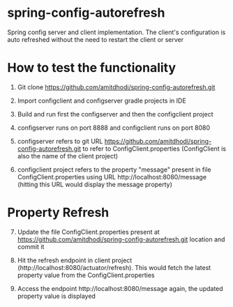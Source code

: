 # spring-config-autorefresh
Spring config server and client implementation. The client's configuration is auto refreshed without the need to restart the client or server

# How to test the functionality
1. Git clone https://github.com/amitdhodi/spring-config-autorefresh.git

2. Import configclient and configserver gradle projects in IDE

3. Build and run first the configserver and then the configclient project

4. configserver runs on port 8888 and configclient runs on port 8080

5. configserver refers to git URL https://github.com/amitdhodi/spring-config-autorefresh.git to refer to ConfigClient.properties (ConfigClient is also the name of the client project) 

6. configclient project refers to the property "message" present in file ConfigClient.properties using URL http://localhost:8080/message (hitting this URL would display the message property)

# Property Refresh
7. Update the file ConfigClient.properties present at https://github.com/amitdhodi/spring-config-autorefresh.git location and commit it

8. Hit the refresh endpoint in client project (http://localhost:8080/actuator/refresh). This would fetch the latest property value from the ConfigClient.properties

9. Access the endpoint http://localhost:8080/message again, the updated property value is displayed

 
